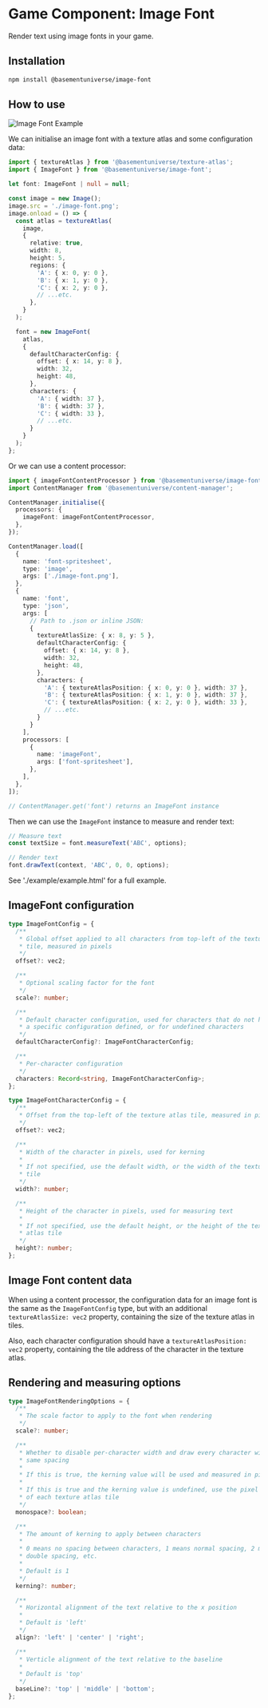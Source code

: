 # Game Component: Image Font

Render text using image fonts in your game.

## Installation

```bash
npm install @basementuniverse/image-font
```

## How to use

![Image Font Example](./image-font-example.png)

We can initialise an image font with a texture atlas and some configuration data:

```ts
import { textureAtlas } from '@basementuniverse/texture-atlas';
import { ImageFont } from '@basementuniverse/image-font';

let font: ImageFont | null = null;

const image = new Image();
image.src = './image-font.png';
image.onload = () => {
  const atlas = textureAtlas(
    image,
    {
      relative: true,
      width: 8,
      height: 5,
      regions: {
        'A': { x: 0, y: 0 },
        'B': { x: 1, y: 0 },
        'C': { x: 2, y: 0 },
        // ...etc.
      },
    }
  );

  font = new ImageFont(
    atlas,
    {
      defaultCharacterConfig: {
        offset: { x: 14, y: 8 },
        width: 32,
        height: 48,
      },
      characters: {
        'A': { width: 37 },
        'B': { width: 37 },
        'C': { width: 33 },
        // ...etc.
      }
    }
  );
};
```

Or we can use a content processor:

```ts
import { imageFontContentProcessor } from '@basementuniverse/image-font';
import ContentManager from '@basementuniverse/content-manager';

ContentManager.initialise({
  processors: {
    imageFont: imageFontContentProcessor,
  },
});

ContentManager.load([
  {
    name: 'font-spritesheet',
    type: 'image',
    args: ['./image-font.png'],
  },
  {
    name: 'font',
    type: 'json',
    args: [
      // Path to .json or inline JSON:
      {
        textureAtlasSize: { x: 8, y: 5 },
        defaultCharacterConfig: {
          offset: { x: 14, y: 8 },
          width: 32,
          height: 48,
        },
        characters: {
          'A': { textureAtlasPosition: { x: 0, y: 0 }, width: 37 },
          'B': { textureAtlasPosition: { x: 1, y: 0 }, width: 37 },
          'C': { textureAtlasPosition: { x: 2, y: 0 }, width: 33 },
          // ...etc.
        }
      }
    ],
    processors: [
      {
        name: 'imageFont',
        args: ['font-spritesheet'],
      },
    ],
  },
]);

// ContentManager.get('font') returns an ImageFont instance
```

Then we can use the `ImageFont` instance to measure and render text:

```ts
// Measure text
const textSize = font.measureText('ABC', options);

// Render text
font.drawText(context, 'ABC', 0, 0, options);
```

See './example/example.html' for a full example.

## ImageFont configuration

```ts
type ImageFontConfig = {
  /**
   * Global offset applied to all characters from top-left of the texture atlas
   * tile, measured in pixels
   */
  offset?: vec2;

  /**
   * Optional scaling factor for the font
   */
  scale?: number;

  /**
   * Default character configuration, used for characters that do not have
   * a specific configuration defined, or for undefined characters
   */
  defaultCharacterConfig?: ImageFontCharacterConfig;

  /**
   * Per-character configuration
   */
  characters: Record<string, ImageFontCharacterConfig>;
};

type ImageFontCharacterConfig = {
  /**
   * Offset from the top-left of the texture atlas tile, measured in pixels
   */
  offset?: vec2;

  /**
   * Width of the character in pixels, used for kerning
   *
   * If not specified, use the default width, or the width of the texture atlas
   * tile
   */
  width?: number;

  /**
   * Height of the character in pixels, used for measuring text
   *
   * If not specified, use the default height, or the height of the texture
   * atlas tile
   */
  height?: number;
};
```

## Image Font content data

When using a content processor, the configuration data for an image font is the same as the `ImageFontConfig` type, but with an additional `textureAtlasSize: vec2` property, containing the size of the texture atlas in tiles.

Also, each character configuration should have a `textureAtlasPosition: vec2` property, containing the tile address of the character in the texture atlas.

## Rendering and measuring options

```ts
type ImageFontRenderingOptions = {
  /**
   * The scale factor to apply to the font when rendering
   */
  scale?: number;

  /**
   * Whether to disable per-character width and draw every character with the
   * same spacing
   *
   * If this is true, the kerning value will be used and measured in pixels
   *
   * If this is true and the kerning value is undefined, use the pixel width
   * of each texture atlas tile
   */
  monospace?: boolean;

  /**
   * The amount of kerning to apply between characters
   *
   * 0 means no spacing between characters, 1 means normal spacing, 2 means
   * double spacing, etc.
   *
   * Default is 1
   */
  kerning?: number;

  /**
   * Horizontal alignment of the text relative to the x position
   *
   * Default is 'left'
   */
  align?: 'left' | 'center' | 'right';

  /**
   * Verticle alignment of the text relative to the baseline
   *
   * Default is 'top'
   */
  baseLine?: 'top' | 'middle' | 'bottom';
};
```
